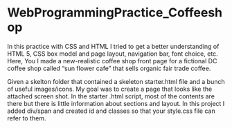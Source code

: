 # WebProgrammingPractice_Coffeeshop


 
 In this practice with CSS and HTML I tried to get a better understanding of HTML 5, CSS box model and page layout, navigation bar, font choice, etc. Here, You I made a new-realistic coffee shop front page for a fictional DC coffee shop called “sun flower cafe” that sells organic fair trade coffee. 


 Given a skelton folder that contained a skeleton starter.html file and a bunch of useful images/icons.  My goal was to create a page that looks like the attached screen shot.  In the starter .html script, most of the contents are there but there is little information about sections and layout.  In this project I added div/span and created id and classes so that your style.css file can refer to them. 
